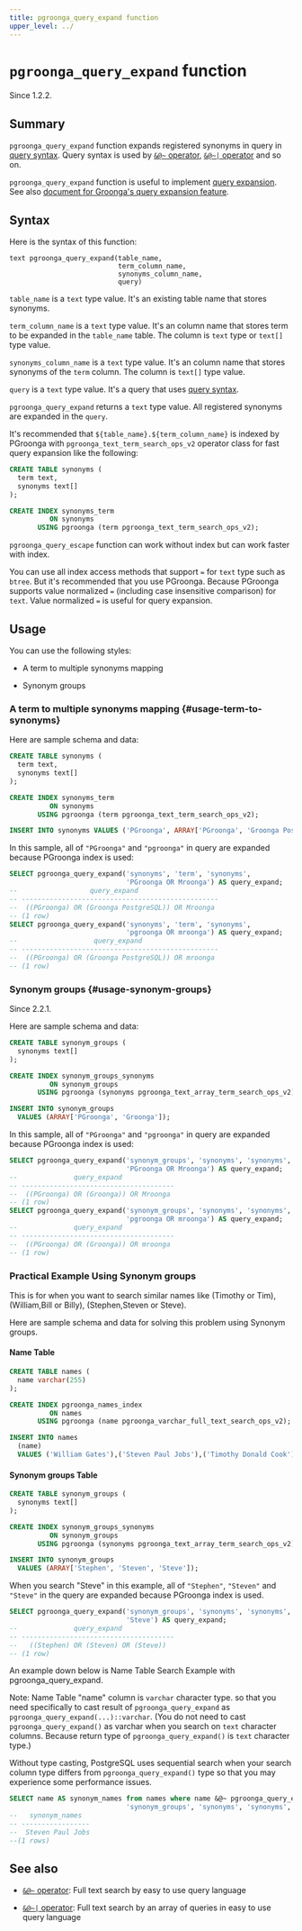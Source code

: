 ```yaml
---
title: pgroonga_query_expand function
upper_level: ../
---
```


# `pgroonga_query_expand` function

Since 1.2.2.

## Summary

`pgroonga_query_expand` function expands registered synonyms in query in [query syntax][groonga-query-syntax]. Query syntax is used by [`&@~` operator][query-v2], [`&@~|` operator][query-in-v2] and so on.

`pgroonga_query_expand` function is useful to implement [query expansion][wikipedia-query-expansion]. See also [document for Groonga's query expansion feature][groonga-query-expander].

## Syntax

Here is the syntax of this function:

```text
text pgroonga_query_expand(table_name,
                           term_column_name,
                           synonyms_column_name,
                           query)
```

`table_name` is a `text` type value. It's an existing table name that stores synonyms.

`term_column_name` is a `text` type value. It's an column name that stores term to be expanded in the `table_name` table. The column is `text` type or `text[]` type value.

`synonyms_column_name` is a `text` type value. It's an column name that stores synonyms of the `term` column. The column is `text[]` type value.

`query` is a `text` type value. It's a query that uses [query syntax][groonga-query-syntax].

`pgroonga_query_expand` returns a `text` type value. All registered synonyms are expanded in the `query`.

It's recommended that `${table_name}.${term_column_name}` is indexed by PGroonga with `pgroonga_text_term_search_ops_v2` operator class for fast query expansion like the following:

```sql
CREATE TABLE synonyms (
  term text,
  synonyms text[]
);

CREATE INDEX synonyms_term
          ON synonyms
       USING pgroonga (term pgroonga_text_term_search_ops_v2);
```

`pgroonga_query_escape` function can work without index but can work faster with index.

You can use all index access methods that support `=` for `text` type such as `btree`. But it's recommended that you use PGroonga. Because PGroonga supports value normalized `=` (including case insensitive comparison) for `text`. Value normalized `=` is useful for query expansion.

## Usage

You can use the following styles:

  * A term to multiple synonyms mapping

  * Synonym groups

### A term to multiple synonyms mapping {#usage-term-to-synonyms}

Here are sample schema and data:

```sql
CREATE TABLE synonyms (
  term text,
  synonyms text[]
);

CREATE INDEX synonyms_term
          ON synonyms
       USING pgroonga (term pgroonga_text_term_search_ops_v2);

INSERT INTO synonyms VALUES ('PGroonga', ARRAY['PGroonga', 'Groonga PostgreSQL']);
```

In this sample, all of `"PGroonga"` and `"pgroonga"` in query are expanded because PGroonga index is used:

```sql
SELECT pgroonga_query_expand('synonyms', 'term', 'synonyms',
                             'PGroonga OR Mroonga') AS query_expand;
--                  query_expand                   
-- -------------------------------------------------
--  ((PGroonga) OR (Groonga PostgreSQL)) OR Mroonga
-- (1 row)
SELECT pgroonga_query_expand('synonyms', 'term', 'synonyms',
                             'pgroonga OR mroonga') AS query_expand;
--                   query_expand                   
-- -------------------------------------------------
--  ((PGroonga) OR (Groonga PostgreSQL)) OR mroonga
-- (1 row)
```

### Synonym groups {#usage-synonym-groups}

Since 2.2.1.

Here are sample schema and data:

```sql
CREATE TABLE synonym_groups (
  synonyms text[]
);

CREATE INDEX synonym_groups_synonyms
          ON synonym_groups
       USING pgroonga (synonyms pgroonga_text_array_term_search_ops_v2);

INSERT INTO synonym_groups
  VALUES (ARRAY['PGroonga', 'Groonga']);
```

In this sample, all of `"PGroonga"` and `"pgroonga"` in query are expanded because PGroonga index is used:

```sql
SELECT pgroonga_query_expand('synonym_groups', 'synonyms', 'synonyms',
                             'PGroonga OR Mroonga') AS query_expand;
--              query_expand             
-- --------------------------------------
--  ((PGroonga) OR (Groonga)) OR Mroonga
-- (1 row)
SELECT pgroonga_query_expand('synonym_groups', 'synonyms', 'synonyms',
                             'pgroonga OR mroonga') AS query_expand;
--              query_expand             
-- --------------------------------------
--  ((PGroonga) OR (Groonga)) OR mroonga
-- (1 row)
```

### Practical Example Using Synonym groups

This is for when you want to search similar names like (Timothy or Tim), (William,Bill or Billy), (Stephen,Steven or Steve).

Here are sample schema and data for solving this problem using Synonym groups.

#### Name Table

```sql
CREATE TABLE names (
  name varchar(255)
);

CREATE INDEX pgroonga_names_index
          ON names
       USING pgroonga (name pgroonga_varchar_full_text_search_ops_v2);

INSERT INTO names
  (name)
  VALUES ('William Gates'),('Steven Paul Jobs'),('Timothy Donald Cook');
```

#### Synonym groups Table

```sql
CREATE TABLE synonym_groups (
  synonyms text[]
);

CREATE INDEX synonym_groups_synonyms
          ON synonym_groups
       USING pgroonga (synonyms pgroonga_text_array_term_search_ops_v2);

INSERT INTO synonym_groups
  VALUES (ARRAY['Stephen', 'Steven', 'Steve']);
```

When you search "Steve" in this example, all of `"Stephen"`, `"Steven"` and `"Steve"` in the query are expanded because PGroonga index is used.

```sql
SELECT pgroonga_query_expand('synonym_groups', 'synonyms', 'synonyms',
                             'Steve') AS query_expand;
--              query_expand             
-- --------------------------------------
--   ((Stephen) OR (Steven) OR (Steve))
-- (1 row)
```


An example down below is Name Table Search Example with pgroonga_query_expand.

Note: Name Table "name" column is `varchar` character type. so that you need specifically to cast  result of  `pgroonga_query_expand` as `pgroonga_query_expand(...)::varchar`.  (You do not need to cast `pgroonga_query_expand()` as varchar when you search on `text` character columns. Because return type of `pgroonga_query_expand()` is `text` character type.)

Without type casting, PostgreSQL uses sequential search when your search column type differs from `pgroonga_query_expand()` type so that you may experience some performance issues.

```sql
SELECT name AS synonym_names from names where name &@~ pgroonga_query_expand(
                             'synonym_groups', 'synonyms', 'synonyms','Steve')::varchar;
--   synonym_names              
-- -----------------
--  Steven Paul Jobs
--(1 rows)
```


## See also

  * [`&@~` operator][query-v2]: Full text search by easy to use query language

  * [`&@~|` operator][query-in-v2]: Full text search by an array of queries in easy to use query language

[groonga-query-syntax]:http://groonga.org/docs/reference/grn_expr/query_syntax.html

[groonga-query-expander]:http://groonga.org/docs/reference/commands/select.html#select-query-expander

[wikipedia-query-expansion]:https://en.wikipedia.org/wiki/Query_expansion

[query-v2]:../operators/query-v2.html

[query-in-v2]:../operators/query-in-v2.html

